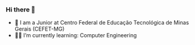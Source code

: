 ### Hi there 👋

- 🏫 I am a Junior at Centro Federal de Educação Tecnológica de Minas Gerais (CEFET-MG)
- 🧑‍🎓 I’m currently learning: Computer Engineering
